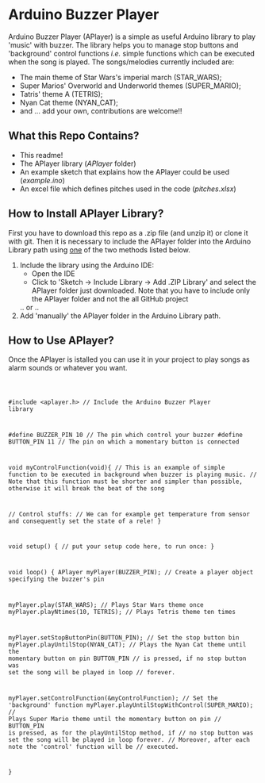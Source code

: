 # Arduino Buzzer Player

Arduino Buzzer Player (APlayer) is a simple as useful Arduino library to play 'music' with buzzer. The library helps you to manage stop buttons and 'background' control functions <i>i.e.</i> simple functions which can be executed when the song is played. The songs/melodies currently included are: 
<ul>
  <li>The main theme of Star Wars's imperial march (STAR_WARS);</li>
  <li>Super Marios' Overworld and Underworld themes (SUPER_MARIO); </li>
  <li>Tatris' theme A (TETRIS);</li>
  <li>Nyan Cat theme (NYAN_CAT);</li>
  <li>and ... add your own, contributions are welcome!!
</ul>

## What this Repo Contains?

<ul>
<li>This readme!</li>
<li>The APlayer library (<i>APlayer</i> folder)</li>
<li>An example sketch that explains how the APlayer could be used (<i>example.ino</i>)</li>
<li>An excel file which defines pitches used in the code (<i>pitches.xlsx</i>)</li>
</ul>

## How to Install APlayer Library? 

First you have to download this repo as a .zip file (and unzip it) or clone it with git. Then it is necessary to include the APlayer folder into the Arduino Library path using <u>one</u> of the two methods listed below.
<ol>
  <li>Include the library using the Arduino IDE:
    <ul>
      <li>Open the IDE</li>
      <li>Click to 'Sketch -> Include Library -> Add .ZIP Library' and select the APlayer folder just downloaded. Note that you have to include only the APlayer folder and not the all GitHub project</li>  
     </ul>
  </li>
  .. or ..
  <li> Add 'manually' the APlayer folder in the Arduino Library path.</li>
</ol> 

## How to Use APlayer? 

Once the APlayer is istalled you can use it in your project to play songs as alarm sounds or whatever you want. 

<code>

#include <aplayer.h> // Include the Arduino Buzzer Player library

#define BUZZER_PIN 10 // The pin which control your buzzer
#define BUTTON_PIN 11 // The pin on which a momentary button is connected

void myControlFunction(void){
  // This is an example of simple function to be executed in background when buzzer is playing music.
  // Note that this function must be shorter and simpler than possible, otherwise it will break the beat of the song

  // Control stuffs: 
  // We can for example get temperature from sensor and consequently set the state of a rele!
}

void setup() {
  // put your setup code here, to run once:
}

void loop() {
  APlayer myPlayer(BUZZER_PIN); // Create a player object specifying the buzzer's pin
  
  myPlayer.play(STAR_WARS); // Plays Star Wars theme once
  myPlayer.playNtimes(10, TETRIS); // Plays Tetris theme ten times

  myPlayer.setStopButtonPin(BUTTON_PIN); // Set the stop button bin
  myPlayer.playUntilStop(NYAN_CAT); // Plays the Nyan Cat theme until the momentary button on pin BUTTON_PIN
                                    // is pressed, if no stop button was set the song will be played in loop 
                                    // forever.

  myPlayer.setControlFunction(&myControlFunction); // Set the 'background' function
  myPlayer.playUntilStopWithControl(SUPER_MARIO); // Plays Super Mario theme until the momentary button on pin 
                                                  // BUTTON_PIN is pressed, as for the playUntilStop method, if 
                                                  // no stop button was set the song will be played in loop forever.
                                                  // Moreover, after each note the 'control' function will be 
                                                  // executed.
  
}

</code>
